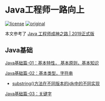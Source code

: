 # Java工程师一路向上
[![license](https://badgen.net/badge/license/Attribution-NonCommercial%204.0/green)](https://github.com/benli0822/awesome-java/blob/master/LICENSE)
[![original](https://badgen.net/badge/original/Justilise/orange)](https://github.com/benli0822/awesome-java)

本文参考了
[Java 工程师成神之路 | 2019正式版](https://github.com/hollischuang/toBeTopJavaer)

## Java基础

[Java基础篇-01：基本特性， 基本原则，基本知识](/docs/java-01.md)

[Java基础篇-02：基本类型，字符串](/docs/java-02.md)

- [substring()方法在不同版本的jdk中的不同实现](/docs/java-02.md#substring()方法在不同版本的jdk中的不同实现)

[Java基础篇-03：关键字](/docs/java-03.md)
